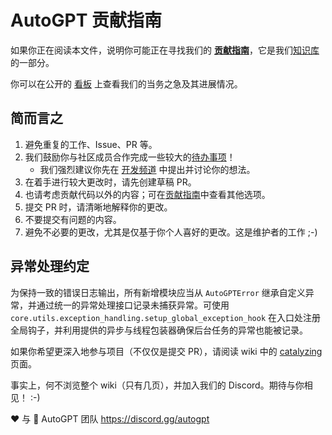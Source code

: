 # AutoGPT 贡献指南
如果你正在阅读本文件，说明你可能正在寻找我们的 **[贡献指南]**，它是我们[知识库]的一部分。

你可以在公开的 [看板][kanban board] 上查看我们的当务之急及其进展情况。

[贡献指南]: https://github.com/Significant-Gravitas/Nexus/wiki/Contributing
[知识库]: https://github.com/Significant-Gravitas/Nexus/wiki
[kanban board]: https://github.com/orgs/Significant-Gravitas/projects/1

## 简而言之
1. 避免重复的工作、Issue、PR 等。
2. 我们鼓励你与社区成员合作完成一些较大的[待办事项][kanban board]！
   * 我们强烈建议你先在 [开发频道] 中提出并讨论你的想法。
4. 在着手进行较大更改时，请先创建草稿 PR。
3. 也请考虑贡献代码以外的内容；可在[贡献指南]中查看其他选项。
5. 提交 PR 时，请清晰地解释你的更改。
6. 不要提交有问题的内容。
7. 避免不必要的更改，尤其是仅基于你个人喜好的更改。这是维护者的工作 ;-)

## 异常处理约定

为保持一致的错误日志输出，所有新增模块应当从 `AutoGPTError` 继承自定义异常，并通过统一的异常处理接口记录未捕获异常。可使用 `core.utils.exception_handling.setup_global_exception_hook` 在入口处注册全局钩子，并利用提供的异步与线程包装器确保后台任务的异常也能被记录。

[开发频道]: https://discord.com/channels/1092243196446249134/1095817829405704305

如果你希望更深入地参与项目（不仅仅是提交 PR），请阅读 wiki 中的 [catalyzing](https://github.com/Significant-Gravitas/Nexus/wiki/Catalyzing) 页面。

事实上，何不浏览整个 wiki（只有几页），并加入我们的 Discord。期待与你相见！ :-)

❤️ 与 🔆
AutoGPT 团队
https://discord.gg/autogpt
